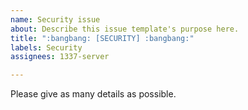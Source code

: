 ```yaml
---
name: Security issue
about: Describe this issue template's purpose here.
title: ":bangbang: [SECURITY] :bangbang:"
labels: Security
assignees: 1337-server

---
```


Please give as many details as possible.
